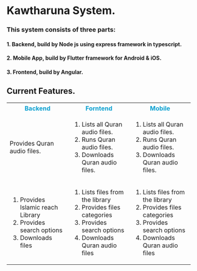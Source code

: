 <div style="padding-left: 20px;">

# Kawtharuna System.

### This system consists of three parts:
   
#### 1. Backend, build by Node js using express framework in typescript.
   
#### 2. Mobile App, build by Flutter framework for Android & iOS.

#### 3. Frontend, build by Angular.
      
## Current Features.
   
   <table>
      <tr>
         <th style="color:#0BA0D0;">Backend</th>
         <th style="color:#0BA0D0;">Forntend</th>
         <th style="color:#0BA0D0;">Mobile</th>
      </tr>
      <!--feautre one -->
      <tr>
         <td>Provides Quran audio files.</td>
         <td>
            <ol>
               <li>Lists all Quran audio files.</li>
               <li>Runs Quran audio files.</li>
               <li>Downloads Quran audio files.</li>
            </ol>
         </td>
         <td>
            <ol>
               <li>Lists all Quran audio files.</li>
               <li>Runs Quran audio files.</li>
               <li>Downloads Quran audio files.</li>
            </ol>
         </td>
      </tr>
      <!--feautre 2 -->
      <tr>
         <td>
            <ol>
               <li>Provides Islamic reach Library</li>
               <li>Provides search options</li>
               <li>Downloads files</li>
            </ol>
         </td>
         <td>
            <ol>
               <li>Lists files from the library</li>
               <li>Provides files categories</li>
               <li>Provides search options</li>
               <li>Downloads Quran audio files</li>
            </ol>
         </td>
         <td>
            <ol>
               <li>Lists files from the library</li>
               <li>Provides files categories</li>
               <li>Provides search options</li>
               <li>Downloads Quran audio files</li>
            </ol>
         </td>
      </tr>
           <!--feautre 3 -->
   </table>
</div>
